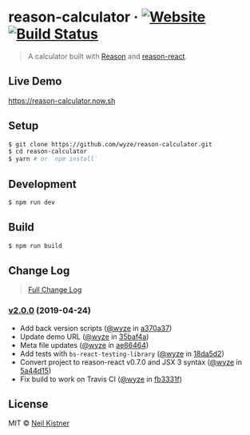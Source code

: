 # reason-calculator &middot; [![Website][website-image]][website-url] [![Build Status][circleci-image]][circleci-url]

> A calculator built with [Reason](//github.com/facebook/reason) and [reason-react](//github.com/reasonml/reason-react).

## Live Demo

https://reason-calculator.now.sh

## Setup

```sh
$ git clone https://github.com/wyze/reason-calculator.git
$ cd reason-calculator
$ yarn # or `npm install`
```

## Development

```sh
$ npm run dev
```

## Build

```sh
$ npm run build
```

## Change Log

> [Full Change Log](changelog.md)

### [v2.0.0](https://github.com/wyze/reason-calculator/releases/tag/v2.0.0) (2019-04-24)

* Add back version scripts ([@wyze](https://github.com/wyze) in [a370a37](https://github.com/wyze/reason-calculator/commit/a370a37))
* Update demo URL ([@wyze](https://github.com/wyze) in [35baf4a](https://github.com/wyze/reason-calculator/commit/35baf4a))
* Meta file updates ([@wyze](https://github.com/wyze) in [ae86464](https://github.com/wyze/reason-calculator/commit/ae86464))
* Add tests with `bs-react-testing-library` ([@wyze](https://github.com/wyze) in [18da5d2](https://github.com/wyze/reason-calculator/commit/18da5d2))
* Convert project to reason-react v0.7.0 and JSX 3 syntax ([@wyze](https://github.com/wyze) in [5a44d15](https://github.com/wyze/reason-calculator/commit/5a44d15))
* Fix build to work on Travis CI ([@wyze](https://github.com/wyze) in [fb3331f](https://github.com/wyze/reason-calculator/commit/fb3331f))

## License

MIT © [Neil Kistner](https://neilkistner.com)

[circleci-image]: https://img.shields.io/circleci/project/github/wyze/reason-calculator.svg?style=flat-square
[circleci-url]: https://circleci.com/gh/wyze/reason-calculator

[website-image]: https://img.shields.io/website-up-down-green-red/https/reason-calculator.now.sh.svg?style=flat-square
[website-url]: https://reason-calculator.now.sh
